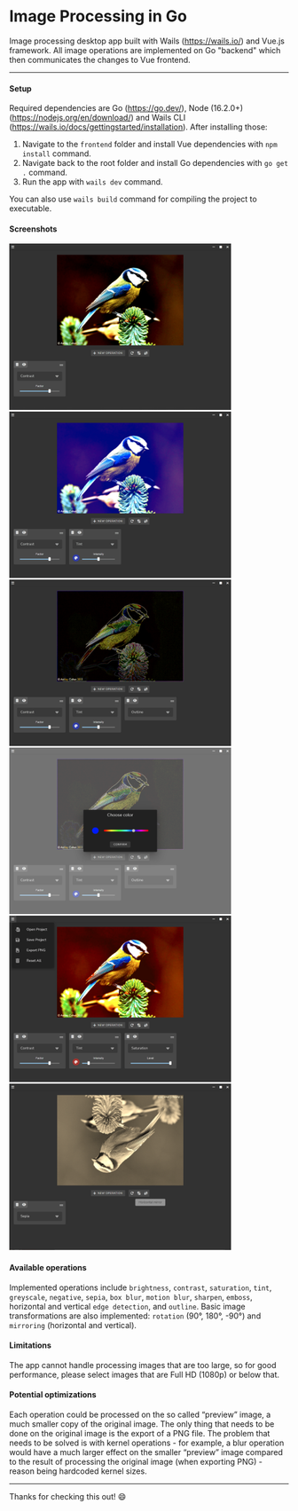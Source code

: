 # Image Processing in Go

Image processing desktop app built with Wails (https://wails.io/) and Vue.js framework.
All image operations are implemented on Go "backend" which then communicates the changes to Vue frontend.

---

#### Setup

Required dependencies are Go (https://go.dev/), Node (16.2.0+) (https://nodejs.org/en/download/) and Wails CLI (https://wails.io/docs/gettingstarted/installation).
After installing those:

1. Navigate to the `frontend` folder and install Vue dependencies with `npm install` command.
2. Navigate back to the root folder and install Go dependencies with `go get .` command.
3. Run the app with `wails dev` command.

You can also use `wails build` command for compiling the project to executable.

#### Screenshots

<img src="https://github.com/tool7/image-processing/blob/main/screenshots/screenshot-1.png" width="400" height="300">
<img src="https://github.com/tool7/image-processing/blob/main/screenshots/screenshot-2.png" width="400" height="300">
<img src="https://github.com/tool7/image-processing/blob/main/screenshots/screenshot-3.png" width="400" height="300">
<img src="https://github.com/tool7/image-processing/blob/main/screenshots/screenshot-4.png" width="400" height="300">
<img src="https://github.com/tool7/image-processing/blob/main/screenshots/screenshot-5.png" width="400" height="300">
<img src="https://github.com/tool7/image-processing/blob/main/screenshots/screenshot-6.png" width="400" height="300">

#### Available operations

Implemented operations include `brightness`, `contrast`, `saturation`, `tint`, `greyscale`, `negative`, `sepia`, `box blur`, `motion blur`, `sharpen`, `emboss`, horizontal and vertical `edge detection`, and `outline`.
Basic image transformations are also implemented: `rotation` (90°, 180°, -90°) and `mirroring` (horizontal and vertical).

#### Limitations

The app cannot handle processing images that are too large, so for good performance, please select images that are Full HD (1080p) or below that.

#### Potential optimizations

Each operation could be processed on the so called “preview” image, a much smaller copy of the original image. The only thing that needs to be done on the original image is the export of a PNG file. The problem that needs to be solved is with kernel operations - for example, a blur operation would have a much larger effect on the smaller “preview” image compared to the result of processing the original image (when exporting PNG) - reason being hardcoded kernel sizes.

---

Thanks for checking this out! 😄
